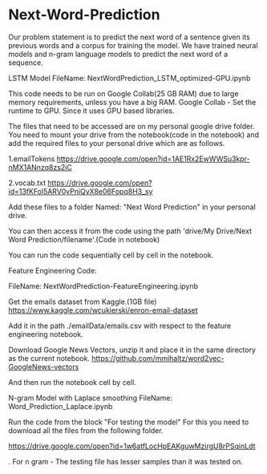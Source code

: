 # Next-Word-Prediction
Our problem statement is to predict the next word of a sentence given its previous words and a corpus for training the model. We have trained neural models and n-gram language models to predict the next word of a sequence.

LSTM Model
FileName: NextWordPrediction_LSTM_optimized-GPU.ipynb

This code needs to be run on Google Collab(25 GB RAM) due to large memory requirements, unless you have a big RAM.
Google Collab - Set the runtime to GPU. Since it uses GPU based libraries.

The files that need to be accessed are on my personal google drive folder.
You need to mount your drive from the notebook(code in the notebook) and add the required files to your personal drive which are as follows.

1.emailTokens
https://drive.google.com/open?id=1AE1Rx2EwWWSu3kpr-nMX1ANnzq8zs2iC

2.vocab.txt
https://drive.google.com/open?id=13fKFol5ARV0yPniQyX8e06Fopq8H3_sy

Add these files to a folder Named: "Next Word Prediction" in your personal drive.

You can then access it from the code using the path 'drive/My Drive/Next Word Prediction/filename'.(Code in notebook)

You can run the code sequentially cell by cell in the notebook.


Feature Engineering Code:

FileName: NextWordPrediction-FeatureEngineering.ipynb

Get the emails dataset from Kaggle.(1GB file)
https://www.kaggle.com/wcukierski/enron-email-dataset

Add it in the path ./emailData/emails.csv with respect to the feature engineering notebook.

Download Google News Vectors, unzip it and place it in the same directory as the current notebook.
https://github.com/mmihaltz/word2vec-GoogleNews-vectors

And then run the notebook cell by cell.


N-gram Model with Laplace smoothing
FileName: Word_Prediction_Laplace.ipynb

Run the code from the block "For testing the model"
For this you need to download all the files from the following folder.

https://drive.google.com/open?id=1w6atfLocHpEAKguwMzirgU8rPSqinLdt

. For n gram - The testing file has lesser samples than it was tested on.














